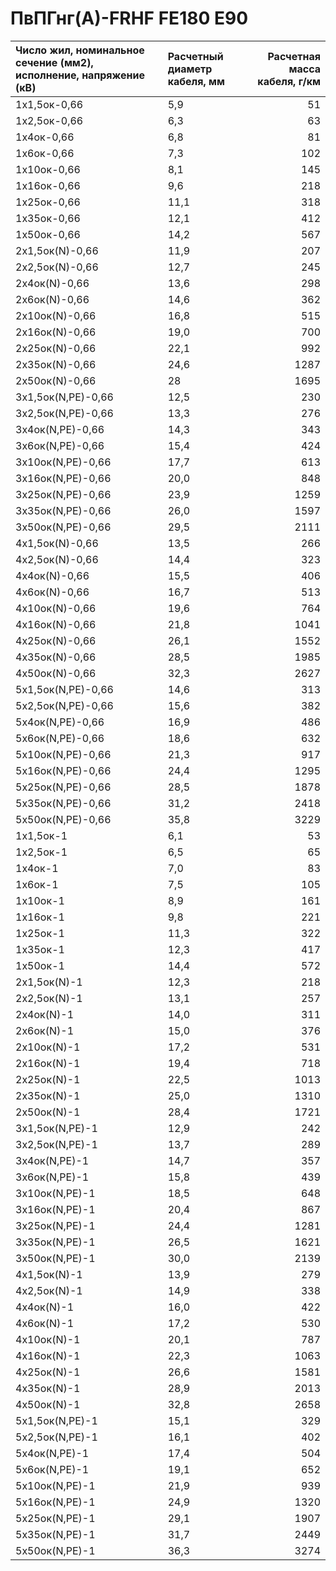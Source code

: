 # ПвПГнг(А)-FRHF FE180 E90 

|  Число жил, номинальное сечение (мм2), исполнение, напряжение (кВ)   |  Расчетный диаметр кабеля, мм   |   Расчетная масса кабеля, г/км |
|:---------------------------------------------------------------------|:--------------------------------|-------------------------------:|
| 1х1,5ок-0,66                                                         | 5,9                             |                             51 |
| 1х2,5ок-0,66                                                         | 6,3                             |                             63 |
| 1х4ок-0,66                                                           | 6,8                             |                             81 |
| 1х6ок-0,66                                                           | 7,3                             |                            102 |
| 1х10ок-0,66                                                          | 8,1                             |                            145 |
| 1х16ок-0,66                                                          | 9,6                             |                            218 |
| 1х25ок-0,66                                                          | 11,1                            |                            318 |
| 1х35ок-0,66                                                          | 12,1                            |                            412 |
| 1х50ок-0,66                                                          | 14,2                            |                            567 |
| 2х1,5ок(N)-0,66                                                      | 11,9                            |                            207 |
| 2х2,5ок(N)-0,66                                                      | 12,7                            |                            245 |
| 2х4ок(N)-0,66                                                        | 13,6                            |                            298 |
| 2х6ок(N)-0,66                                                        | 14,6                            |                            362 |
| 2х10ок(N)-0,66                                                       | 16,8                            |                            515 |
| 2х16ок(N)-0,66                                                       | 19,0                            |                            700 |
| 2х25ок(N)-0,66                                                       | 22,1                            |                            992 |
| 2х35ок(N)-0,66                                                       | 24,6                            |                           1287 |
| 2х50ок(N)-0,66                                                       | 28                              |                           1695 |
| 3х1,5ок(N,PE)-0,66                                                   | 12,5                            |                            230 |
| 3х2,5ок(N,PE)-0,66                                                   | 13,3                            |                            276 |
| 3х4ок(N,PE)-0,66                                                     | 14,3                            |                            343 |
| 3х6ок(N,PE)-0,66                                                     | 15,4                            |                            424 |
| 3х10ок(N,PE)-0,66                                                    | 17,7                            |                            613 |
| 3х16ок(N,PE)-0,66                                                    | 20,0                            |                            848 |
| 3х25ок(N,PE)-0,66                                                    | 23,9                            |                           1259 |
| 3х35ок(N,PE)-0,66                                                    | 26,0                            |                           1597 |
| 3х50ок(N,PE)-0,66                                                    | 29,5                            |                           2111 |
| 4х1,5ок(N)-0,66                                                      | 13,5                            |                            266 |
| 4х2,5ок(N)-0,66                                                      | 14,4                            |                            323 |
| 4х4ок(N)-0,66                                                        | 15,5                            |                            406 |
| 4х6ок(N)-0,66                                                        | 16,7                            |                            513 |
| 4х10ок(N)-0,66                                                       | 19,6                            |                            764 |
| 4х16ок(N)-0,66                                                       | 21,8                            |                           1041 |
| 4х25ок(N)-0,66                                                       | 26,1                            |                           1552 |
| 4х35ок(N)-0,66                                                       | 28,5                            |                           1985 |
| 4х50ок(N)-0,66                                                       | 32,3                            |                           2627 |
| 5х1,5ок(N,PE)-0,66                                                   | 14,6                            |                            313 |
| 5х2,5ок(N,PE)-0,66                                                   | 15,6                            |                            382 |
| 5х4ок(N,PE)-0,66                                                     | 16,9                            |                            486 |
| 5х6ок(N,PE)-0,66                                                     | 18,6                            |                            632 |
| 5х10ок(N,PE)-0,66                                                    | 21,3                            |                            917 |
| 5х16ок(N,PE)-0,66                                                    | 24,4                            |                           1295 |
| 5х25ок(N,PE)-0,66                                                    | 28,5                            |                           1878 |
| 5х35ок(N,PE)-0,66                                                    | 31,2                            |                           2418 |
| 5х50ок(N,PE)-0,66                                                    | 35,8                            |                           3229 |
| 1х1,5ок-1                                                            | 6,1                             |                             53 |
| 1х2,5ок-1                                                            | 6,5                             |                             65 |
| 1х4ок-1                                                              | 7,0                             |                             83 |
| 1х6ок-1                                                              | 7,5                             |                            105 |
| 1х10ок-1                                                             | 8,9                             |                            161 |
| 1х16ок-1                                                             | 9,8                             |                            221 |
| 1х25ок-1                                                             | 11,3                            |                            322 |
| 1х35ок-1                                                             | 12,3                            |                            417 |
| 1х50ок-1                                                             | 14,4                            |                            572 |
| 2х1,5ок(N)-1                                                         | 12,3                            |                            218 |
| 2х2,5ок(N)-1                                                         | 13,1                            |                            257 |
| 2х4ок(N)-1                                                           | 14,0                            |                            311 |
| 2х6ок(N)-1                                                           | 15,0                            |                            376 |
| 2х10ок(N)-1                                                          | 17,2                            |                            531 |
| 2х16ок(N)-1                                                          | 19,4                            |                            718 |
| 2х25ок(N)-1                                                          | 22,5                            |                           1013 |
| 2х35ок(N)-1                                                          | 25,0                            |                           1310 |
| 2х50ок(N)-1                                                          | 28,4                            |                           1721 |
| 3х1,5ок(N,PE)-1                                                      | 12,9                            |                            242 |
| 3х2,5ок(N,PE)-1                                                      | 13,7                            |                            289 |
| 3х4ок(N,PE)-1                                                        | 14,7                            |                            357 |
| 3х6ок(N,PE)-1                                                        | 15,8                            |                            439 |
| 3х10ок(N,PE)-1                                                       | 18,5                            |                            648 |
| 3х16ок(N,PE)-1                                                       | 20,4                            |                            867 |
| 3х25ок(N,PE)-1                                                       | 24,4                            |                           1281 |
| 3х35ок(N,PE)-1                                                       | 26,5                            |                           1621 |
| 3х50ок(N,PE)-1                                                       | 30,0                            |                           2139 |
| 4х1,5ок(N)-1                                                         | 13,9                            |                            279 |
| 4х2,5ок(N)-1                                                         | 14,9                            |                            338 |
| 4х4ок(N)-1                                                           | 16,0                            |                            422 |
| 4х6ок(N)-1                                                           | 17,2                            |                            530 |
| 4х10ок(N)-1                                                          | 20,1                            |                            787 |
| 4х16ок(N)-1                                                          | 22,3                            |                           1063 |
| 4х25ок(N)-1                                                          | 26,6                            |                           1581 |
| 4х35ок(N)-1                                                          | 28,9                            |                           2013 |
| 4х50ок(N)-1                                                          | 32,8                            |                           2658 |
| 5х1,5ок(N,PE)-1                                                      | 15,1                            |                            329 |
| 5х2,5ок(N,PE)-1                                                      | 16,1                            |                            402 |
| 5х4ок(N,PE)-1                                                        | 17,4                            |                            504 |
| 5х6ок(N,PE)-1                                                        | 19,1                            |                            652 |
| 5х10ок(N,PE)-1                                                       | 21,9                            |                            939 |
| 5х16ок(N,PE)-1                                                       | 24,9                            |                           1320 |
| 5х25ок(N,PE)-1                                                       | 29,1                            |                           1907 |
| 5х35ок(N,PE)-1                                                       | 31,7                            |                           2449 |
| 5х50ок(N,PE)-1                                                       | 36,3                            |                           3274 |
